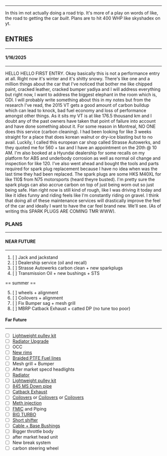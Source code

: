 
---


In this im not actually doing a road trip. It's more of a play on words of like, the road to getting the car *built*. Plans are to hit 400 WHP like skyshadex on yt.

## ENTRIES
---

#### 1/16/2025
---

HELLO HELLO FIRST ENTRY. Okay basically this is not a performance entry at all. Right now it's winter and it's shitty snowy. There's like one and a million things about the car that I've noticed that bother me like chipped paint, cracked leather, cracked bumper yadiya and I will address everything but right now, I want to address the biggest elephant in the room which is, GDI. I will probably write something about this in my notes but from the research I've read, the 2015 VT gets a good amount of carbon buildup which can lead to knock, bad fuel economy and loss of performance amongst other things. As it sits my VT is at like 176.5 thousand km and I doubt any of the past owners have taken that point of failure into account and have done something about it. For some reason in Montreal, NO ONE does this service (carbon cleaning). I had been looking for like 3 weeks straight for a place that does korean walnut or dry-ice blasting but to no avail. Luckily, I called this european car shop called Strasse Autowerks, and they quoted me for 560 + tax and I have an appointment on the 20th @ 10 AM. I'm also booked at a Hyundai dealership for some recalls on my platform for ABS and underbody corrosion as well as normal oil change and inspection for like 120. I've also went ahead and bought the tools and parts required for spark plug replacement because I have no idea when was the last time they had been replaced. The spark plugs are some HKS M40XL for like 110$ from N75 motorsports (heard theyre busted). I'm pretty sure the spark plugs can also accrue carbon on top of just being worn out so just being safe. Han right now is still kind of rough, like I was driving it today and like it idles funny and riding feels like I'm constantly riding on gravel. I think that doing all of these maintenance services will drastically improve the feel of the car and ideally I want to have the car feel brand new. We'll see. (As of writing this SPARK PLUGS ARE COMING TMR WWW).


### PLANS

---

#### NEAR FUTURE
---
1. [ ] Jack and jackstand
2. [ ] Dealership service (oil and recall)
3. [ ] Strasse Autowerks carbon clean + new sparkplugs
4. [ ] Transmission Oil + new bushings + STS

== summer ==

5. [ ] wheels + alignment
6. [ ] Coilovers + alignment
7.  [ ] Fix Bumper sag + mesh grill
8.  [ ] MBRP Catback Exhaust + catted DP (no tune too poor)


#### Far Future
---
- [ ] [Lightweight pulley kit](https://www.nonstoptuning.co/store/p60/2011-2017HyundaiVelosterPulleyKitNST31600K.html)
- [ ] [Radiator Upgrade](https://meganracing.com/mr-rt-hyv11t)
- [ ] OCC
- [ ] [New rims](https://www.fitmentindustries.com/wheel-offset-gallery/321591/2015-hyundai-veloster-avid1-av6-oem-stock-falken-atr-sport)
- [ ] [Braided PTFE Fuel lines](https://kdmtuners.com/product/ptfe-fuel-line/)
- [ ] Mesh grill + Bumper
- [ ] After market specd headlights
- [ ] [Radiator](https://meganracing.com/mr-rt-hyv11t)
- [ ] [Lightweight pulley kit](https://www.nonstoptuning.co/store/p60/2011-2017HyundaiVelosterPulleyKitNST31600K.html)
- [ ] [845 MS Down pipe](https://www.845motorsports.com/shop/hyundai/velosters/veloster-turbo/845-motorsports-downpipe/)
- [ ] [Catback Exhaust](https://ca.mbrp.com/collections/s47034cf-mbrp-cat-back-exhaust-for-2015-hyundai-veloster-turbo-1-6l-1)
- [ ] [Coilovers](https://coilovers.ca/products/2011-2017-hyundai-veloster-ksport-usa-coilovers?_pos=1&_sid=0196dde07&_ss=r) or [Coilovers](https://coiloverkits.com/collections/all/make_hyundai+model_veloster) or [Coilovers](https://www.proimporttuners.com/parts/2015-hyundai/veloster-coilovers.html?ctid=3049) 
- [ ] [Meth injection](https://www.proimporttuners.com/parts/2015-hyundai/veloster-aem-water-methanol-injection-kit.html?ctid=3049)
- [ ] [FMIC](https://www.proimporttuners.com/parts/2015-hyundai/veloster-mishimoto-universal-intercooler.html?ctid=3049) and Piping
- [ ] [BIG TURBO](https://kdmtuners.com/product/k03-upgraded-turbo/)
- [ ] [Short shifter](https://meganracing.com/njjhy/hyundai-veloster-11-14-1-6l-gamma-turbo-mpi-gdi-tci-6-speed-short-throw-shifter-ss-6037?utm_source=chatgpt.com)
- [ ] [Cable + Base Bushings](https://www.addw1.com/products/add-w1-hyundai-veloster-turbo-2011-2018-accent-2012-shifter-cable-base-bushings?srsltid=AfmBOoqvghjMz4aa6A1L5Oi3behdIi9Goc8gLXfrPRwxWxfTOrg_Dw9j&utm_source=chatgpt.com)
- [ ] Bigger throttle body
- [ ] after market head unit
- [ ] New break system
- [ ] carbon steering wheel 